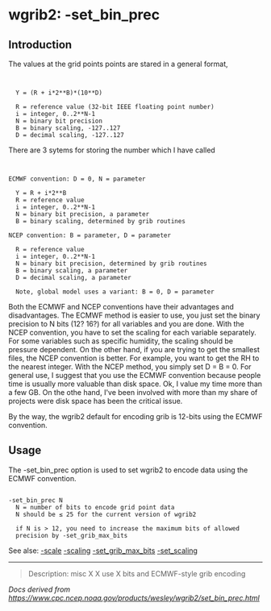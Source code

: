 # wgrib2: -set_bin_prec

## Introduction

The values at the grid points points are stared in a general format,

```


  Y = (R + i*2**B)*(10**D)

  R = reference value (32-bit IEEE floating point number)
  i = integer, 0..2**N-1
  N = binary bit precision
  B = binary scaling, -127..127
  D = decimal scaling, -127..127

```

There are 3 sytems for storing the number which I have called

```


ECMWF convention: D = 0, N = parameter

  Y = R + i*2**B
  R = reference value
  i = integer, 0..2**N-1
  N = binary bit precision, a parameter
  B = binary scaling, determined by grib routines

NCEP convention: B = parameter, D = parameter

  R = reference value
  i = integer, 0..2**N-1
  N = binary bit precision, determined by grib routines
  B = binary scaling, a parameter
  D = decimal scaling, a parameter

  Note, global model uses a variant: B = 0, D = parameter

```

Both the ECMWF and NCEP conventions have their advantages and
disadvantages. The ECMWF method is easier to use, you just
set the binary precision to N bits (12? 16?) for all variables
and you are done. With the NCEP convention, you have to
set the scaling for each variable separately. For some variables
such as specific humidity, the scaling should be pressure
dependent. On the other hand, if you are trying to get the smallest
files, the NCEP convention is better. For example, you want to
get the RH to the nearest integer. With the NCEP method, you simply
set D = B = 0. For general use, I suggest that you use the ECMWF
convention because people time is usually more valuable than disk space.
Ok, I value my time more than a few GB. On the othe hand, I've been
involved with more than my share of projects were disk space
has been the critical issue.

By the way, the wgrib2 default for encoding grib is 12-bits using
the ECMWF convention.

## Usage

The -set_bin_prec option is used to
set wgrib2 to encode data using the ECMWF convention.

```

-set_bin_prec N
  N = number of bits to encode grid point data
  N should be ≤ 25 for the current version of wgrib2

  if N is > 12, you need to increase the maximum bits of allowed
  precision by -set_grib_max_bits

```

See alse:
[-scale](scale.md)
[-scaling](scaling.md)
[-set_grib_max_bits](set_grib_max_bits.md)
[-set_scaling](set_scaling.md)

---

> Description: misc X X use X bits and ECMWF-style grib encoding

_Docs derived from <https://www.cpc.ncep.noaa.gov/products/wesley/wgrib2/set_bin_prec.html>_

